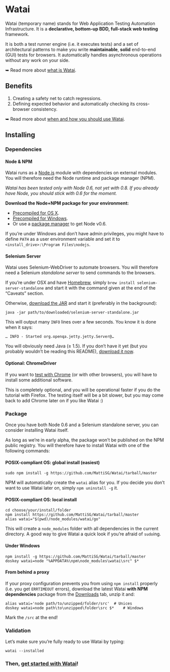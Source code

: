 Watai
=====

Watai (temporary name) stands for Web Application Testing Automation Infrastructure. It is a **declarative, bottom-up BDD, full-stack web testing** framework.

It is both a test runner engine (i.e. it executes tests) and a set of architectural patterns to make you write **maintainable**, **solid** end-to-end (GUI) tests for browsers. It automatically handles asynchronous operations without any work on your side.

➥ Read more about [what is Watai](https://github.com/MattiSG/Watai/wiki/Definition).

Benefits
--------

1. Creating a safety net to catch regressions.
2. Defining expected behavior and automatically checking its cross-browser consistency.

➥ Read more about [when and how you should use Watai](https://github.com/MattiSG/Watai/wiki/Rationale).

Installing
----------

### Dependencies ###

#### Node & NPM ####

Watai runs as a [Node.js](http://nodejs.org) module with dependencies on external modules. You will therefore need the Node runtime and package manager (NPM).

_Watai has been tested only with Node 0.6, not yet with 0.8. If you already have Node, you should stick with 0.6 for the moment._

**Download the Node+NPM package for your environment:**

- [Precompiled for OS X](http://nodejs.org/dist/v0.6.18/node-v0.6.18.pkg).
- [Precompiled for Windows](http://nodejs.org/dist/v0.6.18/node-v0.6.18.msi).
- Or use a [package manager](https://github.com/joyent/node/wiki/Installing-Node.js-via-package-manager) to get Node v0.6.

If you’re under Windows and don’t have admin privileges, you might have to define `PATH` as a user environment variable and set it to `<install_drive>:\Program Files\nodejs`.

#### Selenium Server ####

Watai uses Selenium-WebDriver to automate browsers. You will therefore need a Selenium _standalone server_ to send commands to the browsers.

If you’re under OSX and have [Homebrew](http://mxcl.github.com/homebrew/), simply `brew install selenium-server-standalone` and start it with the command given at the end of the “Caveats” section.

Otherwise, [download the JAR](https://code.google.com/p/selenium/downloads/detail?name=selenium-server-standalone-2.24.1.jar) and start it (preferably in the background):

	java -jar path/to/downloaded/selenium-server-standalone.jar

This will output many `INFO` lines over a few seconds. You know it is done when it says:

	… INFO - Started org.openqa.jetty.jetty.Server@…

You will obviously need Java (≥ 1.5). If you don’t have it yet (but you probably wouldn’t be reading this README), [download it now](http://java.com/download).

#### Optional: ChromeDriver ####

If you want to [test with Chrome](https://github.com/MattiSG/Watai/wiki/Testing-with-Chrome) (or with other browsers), you will have to install some additional software.

This is completely optional, and you will be operational faster if you do the tutorial with Firefox. The testing itself will be a bit slower, but you may come back to add Chrome later on if you like Watai  :)

### Package ###

Once you have both Node 0.6 and a Selenium standalone server, you can consider installing Watai itself.

As long as we’re in early alpha, the package won’t be published on the NPM public registry. You will therefore have to install Watai with one of the following commands:

#### POSIX-compliant OS: global install (easiest) ####

	sudo npm install -g https://github.com/MattiSG/Watai/tarball/master

NPM will automatically create the `watai` alias for you. If you decide you don’t want to use Watai later on, simply `npm uninstall -g` it.

#### POSIX-compliant OS: local install ####

	cd choose/your/install/folder
	npm install https://github.com/MattiSG/Watai/tarball/master
	alias watai="$(pwd)/node_modules/watai/go"

This will create a `node_modules` folder with all dependencies in the current directory. A good way to give Watai a quick look if you’re afraid of `sudo`ing.

#### Under Windows ####

	npm install -g https://github.com/MattiSG/Watai/tarball/master
	doskey watai=node "%APPDATA%\npm\node_modules\watai\src" $*

#### From behind a proxy ####

If your proxy configuration prevents you from using `npm install` properly (i.e. you get `ERRTIMEOUT` errors), download the latest Watai **with NPM dependencies** package from the [Downloads](https://github.com/MattiSG/Watai/downloads) tab, unzip it and:

	alias watai='node path/to/unzipped/folder/src'	# Unices
	doskey watai=node path\to\unzipped\folder\src $*	# Windows

Mark the `/src` at the end!

### Validation ###

Let’s make sure you’re fully ready to use Watai by typing:

	watai --installed

### Then, [get started with Watai](https://github.com/MattiSG/Watai/wiki/Introduction)! ###
